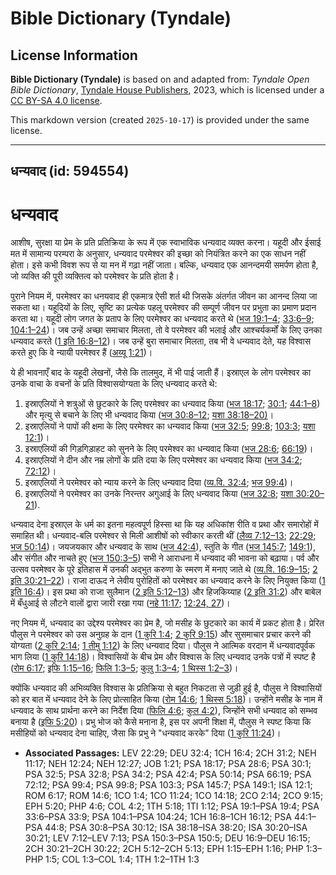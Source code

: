 # Bible Dictionary (Tyndale)

## License Information

**Bible Dictionary (Tyndale)** is based on and adapted from: _Tyndale Open Bible Dictionary_, [Tyndale House Publishers](https://tyndaleopenresources.com/), 2023, which is licensed under a [CC BY-SA 4.0 license](https://creativecommons.org/licenses/by-sa/4.0/legalcode.en).

This markdown version (created `2025-10-17`) is provided under the same license.



--------------------------------

## धन्यवाद (id: 594554)

धन्यवाद
=======

आशीष, सुरक्षा या प्रेम के प्रति प्रतिक्रिया के रूप में एक स्वाभाविक धन्यवाद व्यक्त करना। यहूदी और ईसाई मत में सामान्य परम्परा के अनुसार, धन्यवाद परमेश्वर की इच्छा को नियंत्रित करने का एक साधन नहीं होता। इसे कभी विवश रूप से या मन में गढ़ा नहीं जाता। बल्कि, धन्यवाद एक आनन्दमयी समर्पण होता है, जो व्यक्ति की पूरी व्यक्तित्व को परमेश्वर के प्रति होता है।

पुराने नियम में, परमेश्वर का धनयवाद ही एकमात्र ऐसी शर्त थी जिसके अंतर्गत जीवन का आनन्द लिया जा सकता था। यहूदियों के लिए, सृष्टि का प्रत्येक पहलू परमेश्वर की सम्पूर्ण जीवन पर प्रभुता का प्रमाण प्रदान करता था। यहूदी लोग जगत के प्रताप के लिए परमेश्वर का धन्यवाद करते थे ([भज 19:1–4](https://ref.ly/Ps19:1-Ps19:4); [33:6–9](https://ref.ly/Ps33:6-Ps33:9); [104:1–24](https://ref.ly/Ps104:1-Ps104:24))। जब उन्हें अच्छा समाचार मिलता, तो वे परमेश्वर की भलाई और आश्चर्यकर्मों के लिए उनका धन्यवाद करते ([1 इति 16:8–12](https://ref.ly/1Chr16:8-1Chr16:12))। जब उन्हें बुरा समाचार मिलता, तब भी वे धन्यवाद देते, यह विश्वास करते हुए कि वे न्यायी परमेश्वर हैं ([अय्यू 1:21](https://ref.ly/Job1:21))।

ये ही भावनाएँ बाद के यहूदी लेखनों, जैसे कि तालमुद, में भी पाई जाती हैं। इस्राएल के लोग परमेश्वर का उनके वाचा के वचनों के प्रति विश्वासयोग्यता के लिए धन्यवाद करते थे:

1. इस्राएलियों ने शत्रुओं से छुटकारे के लिए परमेश्वर का धन्यवाद किया ([भज 18:17](https://ref.ly/Ps18:17); [30:1](https://ref.ly/Ps30:1); [44:1–8](https://ref.ly/Ps44:1-Ps44:8)) और मृत्यु से बचाने के लिए भी धन्यवाद किया ([भज 30:8–12](https://ref.ly/Ps30:8-Ps30:12); [यशा 38:18–20\)](https://ref.ly/Isa38:18-Isa38:20)।
2. इस्राएलियों ने पापों की क्षमा के लिए परमेश्वर का धन्यवाद किया ([भज 32:5](https://ref.ly/Ps32:5); [99:8](https://ref.ly/Ps99:8); [103:3](https://ref.ly/Ps103:3); [यशा 12:1](https://ref.ly/Isa12:1))।
3. इस्राएलियों की गिड़गिड़ाहट को सुनने के लिए परमेश्वर का धन्यवाद किया ([भज 28:6](https://ref.ly/Ps28:6); [66:19](https://ref.ly/Ps66:19))।
4. इस्राएलियों ने दीन और नम्र लोगों के प्रति दया के लिए परमेश्वर का धन्यवाद किया ([भज 34:2](https://ref.ly/Ps34:2); [72:12](https://ref.ly/Ps72:12))।
5. इस्राएलियों ने परमेश्वर को न्याय करने के लिए धन्यवाद दिया ([व्य.वि. 32:4](https://ref.ly/Deut32:4); [भज 99:4](https://ref.ly/Ps99:4))।
6. इस्राएलियों ने परमेश्वर का उनके निरन्तर अगुआई के लिए धन्यवाद किया ([भज 32:8](https://ref.ly/Ps32:8); [यशा 30:20–21](https://ref.ly/Isa30:20-Isa30:21)).

धन्यवाद देना इस्राएल के धर्म का इतना महत्वपूर्ण हिस्सा था कि यह अधिकांश रीति व प्रथा और समारोहों में समाहित थी। धन्यवाद\-बलि परमेश्वर से मिली आशीषों को स्वीकार करती थीं ([लैव्य 7:12–13](https://ref.ly/Lev7:12-Lev7:13); [22:29](https://ref.ly/Lev22:29); [भज 50:14](https://ref.ly/Ps50:14))। जयजयकार और धन्यवाद के साथ ([भज 42:4](https://ref.ly/Ps42:4)), स्तुति के गीत ([भज 145:7](https://ref.ly/Ps145:7); [149:1](https://ref.ly/Ps149:1)), और संगीत और नाचते हुए ([भज 150:3–5](https://ref.ly/Ps150:3-Ps150:5)) सभी ने आराधना में धन्यवाद की भावना को बढ़ाया। पर्व और उत्सव परमेश्वर के पूरे इतिहास में उनकी अद्भुत करुणा के स्मरण में मनाए जाते थे ([व्य.वि. 16:9–15](https://ref.ly/Deut16:9-Deut16:15); [2 इति 30:21–22](https://ref.ly/2Chr30:21-2Chr30:22))। राजा दाऊद ने लेवीय पुरोहितों को परमेश्वर का धन्यवाद करने के लिए नियुक्त किया ([1 इति 16:4](https://ref.ly/1Chr16:4))। इस प्रथा को राजा सुलैमान ([2 इति 5:12–13](https://ref.ly/2Chr5:12-2Chr5:13)) और हिजकिय्याह ([2 इति 31:2](https://ref.ly/2Chr31:2)) और बाबेल में बँधुआई से लौटने वालों द्वारा जारी रखा गया ([नहे 11:17](https://ref.ly/Neh11:17); [12:24, 27](https://ref.ly/Neh12:24,Neh12:27))।

नए नियम में, धन्यवाद का उद्देश्य परमेश्वर का प्रेम है, जो मसीह के छुटकारे का कार्य में प्रकट होता है। प्रेरित पौलुस ने परमेश्वर को उस अनुग्रह के दान ([1 कुरि 1:4](https://ref.ly/1Cor1:4); [2 कुरि 9:15](https://ref.ly/2Cor9:15)) और सुसमाचार प्रचार करने की योग्यता ([2 कुरि 2:14](https://ref.ly/2Cor2:14); [1 तीमु 1:12](https://ref.ly/1Tim1:12)) के लिए धन्यवाद दिया। पौलुस ने आत्मिक वरदान में धन्यवादपूर्वक भाग लिया ([1 कुरि 14:18](https://ref.ly/1Cor14:18))। विश्वासियों के बीच प्रेम और विश्वास के लिए धन्यवाद उनके पत्रों में स्पष्ट है ([रोम 6:17](https://ref.ly/Rom6:17); [इफि 1:15–16](https://ref.ly/Eph1:15-Eph1:16); [फिलि 1:3–5](https://ref.ly/Phil1:3-Phil1:5); [कुलु 1:3–4](https://ref.ly/Col1:3-Col1:4); [1 थिस्स 1:2–3](https://ref.ly/1Thess1:2-1Thess1:3))।

क्योंकि धन्यवाद की अभिव्यक्ति विश्वास के प्रतिक्रिया से बहुत निकटता से जुड़ी हुई है, पौलुस ने विश्वासियों को हर बात में धन्यवाद देने के लिए प्रोत्साहित किया ([रोम 14:6](https://ref.ly/Rom14:6); [1 थिस्स 5:18](https://ref.ly/1Thess5:18))। उन्होंने मसीह के नाम में धन्यवाद के साथ प्रार्थना करने का निर्देश दिया ([फिलि 4:6](https://ref.ly/Phil4:6); [कुल 4:2](https://ref.ly/Col4:2)), जिन्होंने सभी धन्यवाद को सम्भव बनाया है ([इफि 5:20](https://ref.ly/Eph5:20))। प्रभु भोज को कैसे मनाना है, इस पर अपनी शिक्षा में, पौलुस ने स्पष्ट किया कि मसीहियों को धन्यवाद देना चाहिए, जैसा कि प्रभु ने "धन्यवाद करके" दिया ([1 कुरि 11:24](https://ref.ly/1Cor11:24))।

* **Associated Passages:** LEV 22:29; DEU 32:4; 1CH 16:4; 2CH 31:2; NEH 11:17; NEH 12:24; NEH 12:27; JOB 1:21; PSA 18:17; PSA 28:6; PSA 30:1; PSA 32:5; PSA 32:8; PSA 34:2; PSA 42:4; PSA 50:14; PSA 66:19; PSA 72:12; PSA 99:4; PSA 99:8; PSA 103:3; PSA 145:7; PSA 149:1; ISA 12:1; ROM 6:17; ROM 14:6; 1CO 1:4; 1CO 11:24; 1CO 14:18; 2CO 2:14; 2CO 9:15; EPH 5:20; PHP 4:6; COL 4:2; 1TH 5:18; 1TI 1:12; PSA 19:1–PSA 19:4; PSA 33:6–PSA 33:9; PSA 104:1–PSA 104:24; 1CH 16:8–1CH 16:12; PSA 44:1–PSA 44:8; PSA 30:8–PSA 30:12; ISA 38:18–ISA 38:20; ISA 30:20–ISA 30:21; LEV 7:12–LEV 7:13; PSA 150:3–PSA 150:5; DEU 16:9–DEU 16:15; 2CH 30:21–2CH 30:22; 2CH 5:12–2CH 5:13; EPH 1:15–EPH 1:16; PHP 1:3–PHP 1:5; COL 1:3–COL 1:4; 1TH 1:2–1TH 1:3

